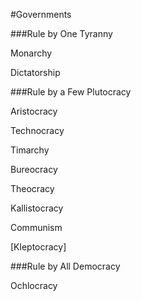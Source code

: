 #Governments 

###Rule by One
Tyranny

Monarchy

Dictatorship



###Rule by a Few
Plutocracy

Aristocracy

Technocracy

Timarchy

Bureocracy

Theocracy

Kallistocracy

Communism

[Kleptocracy]



###Rule by All
Democracy

Ochlocracy